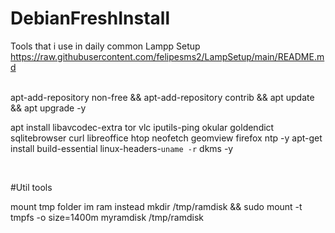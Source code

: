# DebianFreshInstall
Tools that i use in daily common
Lampp Setup
https://raw.githubusercontent.com/felipesms2/LampSetup/main/README.md

<br>
apt-add-repository non-free && apt-add-repository contrib && apt update && apt upgrade -y

apt install libavcodec-extra tor vlc iputils-ping okular goldendict sqlitebrowser curl libreoffice htop neofetch geomview firefox ntp -y 
apt-get install build-essential linux-headers-`uname -r` dkms -y

<br>

#Util tools

mount tmp folder im ram instead
  mkdir /tmp/ramdisk  &&  sudo mount -t tmpfs -o size=1400m myramdisk /tmp/ramdisk




